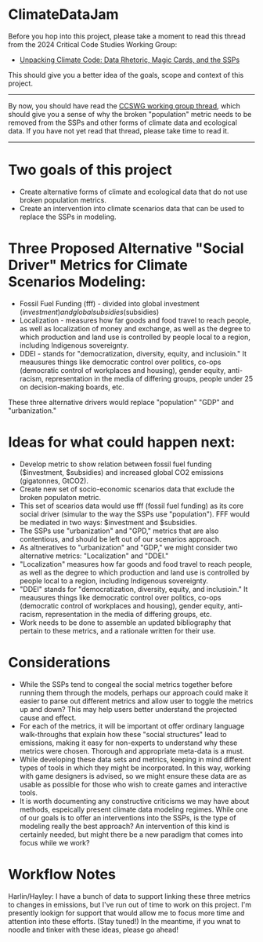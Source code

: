 # ClimateDataJam

Before you hop into this project, please take a moment to read this thread from the 2024 Critical Code Studies Working Group:

- [Unpacking Climate Code: Data Rhetoric, Magic Cards, and the SSPs](https://wg.criticalcodestudies.com/index.php?p=/discussion/177/code-critique-unpacking-climate-code-data-rhetoric-magic-cards-and-the-ssps)

This should give you a better idea of the goals, scope and context of this project.

---

By now, you should have read the [CCSWG working group thread](https://wg.criticalcodestudies.com/index.php?p=/discussion/177/code-critique-unpacking-climate-code-data-rhetoric-magic-cards-and-the-ssps), which should give you a sense of why the broken "population" metric needs to be removed from the SSPs and other forms of climate data and ecological data. If you have not yet read that thread, please take time to read it.

---

# Two goals of this project
- Create alternative forms of climate and ecological data that do not use broken population metrics.
- Create an intervention into climate scenarios data that can be used to replace the SSPs in modeling.

# Three Proposed Alternative "Social Driver" Metrics for Climate Scenarios Modeling:
- Fossil Fuel Funding (fff) - divided into global investment ($investment) and global subsidies ($subsidies)
- Localization - measures how far goods and food travel to reach people, as well as localization of money and exchange, as well as the degree to which production and land use is controlled by people local to a region, including Indigenous sovereignty. 
- DDEI - stands for "democratization, diversity, equity, and inclusioin." It meausures things like democratic control over politics, co-ops (democratic control of workplaces and housing), gender equity, anti-racism, representation in the media of differing groups, people under 25 on decision-making boards, etc.

These three alternative drivers would replace "population" "GDP" and "urbanization."

# Ideas for what could happen next:
- Develop metric to show relation between fossil fuel funding ($investment, $subsidies) and increased global CO2 emissions (gigatonnes, GtCO2).
- Create new set of socio-economic scenarios data that exclude the broken populaton metric.
-  This set of scearios data would use fff (fossil fuel funding) as its core social driver (simular to the way the SSPs use "population"). FFF would be mediated in two ways: $investment and $subsidies.
-   The SSPs use "urbanization" and "GPD," metrics that are also contentious, and should be left out of our scenarios approach.
-   As altneratives to "urbanization" and "GDP," we might consider two alternative metrics: "Localization" and "DDEI."
-   "Localization" measures how far goods and food travel to reach people, as well as the degree to which production and land use is controlled by people local to a region, including Indigenous sovereignty.  
-   "DDEI" stands for "democratization, diversity, equity, and inclusioin." It meausures things like democratic control over politics, co-ops (democratic control of workplaces and housing), gender equity, anti-racism, representation in the media of differing groups, etc.
-   Work needs to be done to assemble an updated bibliography that pertain to these metrics, and a rationale written for their use.

# Considerations
- While the SSPs tend to congeal the social metrics together before running them through the models, perhaps our approach could make it easier to parse out different metrics and allow user to toggle the metrics up and down? This may help users better understand the projected cause and effect.
- For each of the metrics, it will be important ot offer ordinary language walk-throughs that explain how these "social structures" lead to emissions, making it easy for non-experts to understand why these metrics were chosen. Thorough and appropriate meta-data is a must.
- While developing these data sets and metrics, keeping in mind different types of tools in which they might be incorporated. In this way, working with game designers is advised, so we might ensure these data are as usable as possible for those who wish to create games and interactive tools.
- It is worth documenting any constructive criticisms we may have about methods, espeically present climate data modeling regimes. While one of our goals is to offer an interventions into the SSPs, is the type of modeling really the best approach? An intervention of this kind is certainly needed, but might there be a new paradigm that comes into focus while we work?
   
# Workflow Notes

Harlin/Hayley: I have a bunch of data to support linking these three metrics to changes in emissions, but I've run out of time to work on this project. I'm presently lookign for support that would allow me to focus more time and attention into these efforts. (Stay tuned!) In the meantime, if you wnat to noodle and tinker with these ideas, please go ahead!

